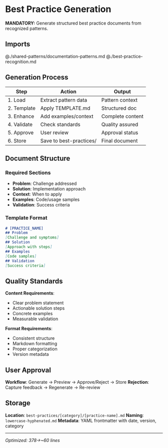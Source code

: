 # Best Practice Generation

**MANDATORY:** Generate structured best practice documents from recognized patterns.

## Imports
@./shared-patterns/documentation-patterns.md
@./best-practice-recognition.md

## Generation Process

| Step | Action | Output |
|------|--------|--------|
| 1. Load | Extract pattern data | Pattern context |
| 2. Template | Apply TEMPLATE.md | Structured doc |
| 3. Enhance | Add examples/context | Complete content |
| 4. Validate | Check standards | Quality assured |
| 5. Approve | User review | Approval status |
| 6. Store | Save to best-practices/ | Final document |

## Document Structure

### Required Sections
- **Problem**: Challenge addressed
- **Solution**: Implementation approach
- **Context**: When to apply
- **Examples**: Code/usage samples
- **Validation**: Success criteria

### Template Format
```markdown
# [PRACTICE_NAME]
## Problem
[Challenge and symptoms]
## Solution
[Approach with steps]
## Examples
[Code samples]
## Validation
[Success criteria]
```

## Quality Standards

**Content Requirements**:
- Clear problem statement
- Actionable solution steps
- Concrete examples
- Measurable validation

**Format Requirements**:
- Consistent structure
- Markdown formatting
- Proper categorization
- Version metadata

## User Approval

**Workflow**: Generate → Preview → Approve/Reject → Store
**Rejection**: Capture feedback → Regenerate → Re-review

## Storage

**Location**: `best-practices/[category]/[practice-name].md`
**Naming**: `lowercase-hyphenated.md`
**Metadata**: YAML frontmatter with date, version, category

---
*Optimized: 378→~60 lines*